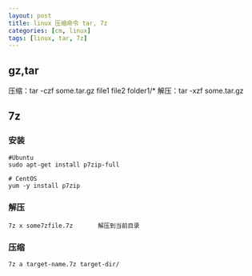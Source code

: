```yaml
---
layout: post
title: linux 压缩命令 tar, 7z
categories: [cm, linux]
tags: [linux, tar, 7z]
---
```



## gz,tar

压缩：tar -czf some.tar.gz file1 file2 folder1/*
解压：tar -xzf some.tar.gz

## 7z

### 安装

```shell
#Ubuntu
sudo apt-get install p7zip-full

# CentOS
yum -y install p7zip
```

### 解压

```shell
7z x some7zfile.7z       解压到当前目录
```

### 压缩

```shell
7z a target-name.7z target-dir/
```
